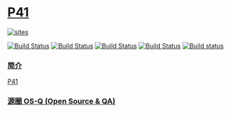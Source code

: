 ﻿# [P41](https://github.com/OS-Q/P41)

[![sites](http://182.61.61.133/link/resources/OSQ.png)](http://www.OS-Q.com)

[![Build Status](https://github.com/OS-Q/P41/workflows/CI/badge.svg)](https://github.com/OS-Q/P41/actions/workflows/CI.yml)
[![Build Status](https://circleci.com/gh/OS-Q/P41.svg?style=svg)](https://circleci.com/gh/OS-Q/P41)
[![Build Status](https://travis-ci.com/OS-Q/P41.svg?branch=master)](https://travis-ci.com/OS-Q/P41)
[![Build Status](https://cloud.drone.io/api/badges/OS-Q/P41/status.svg)](https://cloud.drone.io/OS-Q/P41)
[![Build status](https://ci.appveyor.com/api/projects/status/hbkbxwxsay1whbfq?svg=true)](https://ci.appveyor.com/project/Qitas/P41)

### [简介](https://github.com/OS-Q/P41/wiki)

[P41](https://github.com/OS-Q/P41)

### [源圈 OS-Q (Open Source & QA) ](http://www.OS-Q.com)
